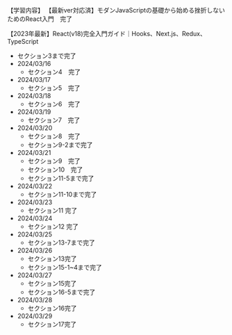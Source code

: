 【学習内容】
【最新ver対応済】モダンJavaScriptの基礎から始める挫折しないためのReact入門　完了

【2023年最新】React(v18)完全入門ガイド｜Hooks、Next.js、Redux、TypeScript
- セクション3まで完了
- 2024/03/16
  - セクション4　完了
- 2024/03/17
  - セクション5　完了
- 2024/03/18
  - セクション6　完了
- 2024/03/19
  - セクション7　完了
- 2024/03/20
  - セクション8　完了
  - セクション9-2まで完了
- 2024/03/21
  - セクション9　完了
  - セクション10　完了
  - セクション11-5まで完了
- 2024/03/22
  - セクション11-10まで完了
- 2024/03/23
  - セクション11 完了
- 2024/03/24
  - セクション12 完了
- 2024/03/25
  - セクション13-7まで完了
- 2024/03/26
  - セクション13完了
  - セクション15-1~4まで完了
- 2024/03/27
  - セクション15完了
  - セクション16-5まで完了
- 2024/03/28
  - セクション16完了
- 2024/03/29
  - セクション17完了
